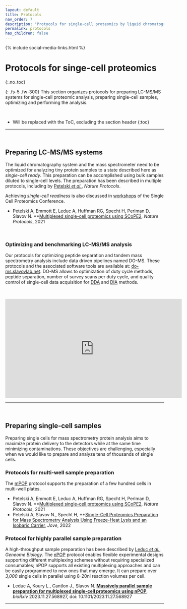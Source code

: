 ```yaml
---
layout: default
title: Protocols
nav_order: 7
description: "Protocols for single-cell proteomics by liquid chromatography tandem mass spectrometry LC-MS/MS. Protocols are applicable to label-free and multiplexed methods, including SCoPE2, plexDIA, pSCoPE, SCoPE-DIA and other methods."
permalink: protocols
has_children: false
---
```


{% include social-media-links.html %}

# Protocols for singe-cell proteomics
{:.no_toc}

{: .fs-5 .fw-300}
This section organizes protocols for preparing LC-MS/MS systems for single-cell proteomic analysis, preparing single-cell samples, optimizing and performing the analysis.

&nbsp;


* Will be replaced with the ToC, excluding the section header
{:toc}

------------

&nbsp;



## Preparing LC-MS/MS systems
The liquid chromatography system and the mass spectrometer need to be optimized for analyzing tiny protein samples to a state described here as *single-cell ready*. This preparation can be accomplished using bulk samples diluted to single-cell levels. The preparation has been described in multiple protocols, including by [Petelski *et al.*](https://www.nature.com/articles/s41596-021-00616-z), *Nature Protocols*.

Achieving *single-cell readiness* is also discussed in [workshops](https://www.youtube.com/playlist?list=PLHLRxq8iKFsLJey2MshSlUhg1lGAj0dLW) of the Single Cell Proteomics Conference.

 * Petelski A, Emmott E, Leduc A, Huffman RG, Specht H, Perlman D, Slavov N. **[Multiplexed single-cell proteomics using SCoPE2](https://www.nature.com/articles/s41596-021-00616-z), *Nature Protocols*, 2021 

&nbsp;

### Optimizing and benchmarking LC-MS/MS analysis
Our protocols for optimizing peptide separation and tandem mass spectrometry analysis include data driven pipelines named DO-MS. These protocols and the associated software tools are available at: [do-ms.slavovlab.net](https://do-ms.slavovlab.net/). DO-MS allows to optimization of duty cycle methods, peptide separation, number of survey scans per duty cycle, and quality control of single-cell data acquisition for [DDA](https://pubs.acs.org/doi/10.1021/acs.jproteome.9b00039) and [DIA](https://pubs.acs.org/doi/10.1021/acs.jproteome.3c00177) methods.

&nbsp;

<iframe width="560" height="315" src="https://www.youtube.com/embed/5nV9zbF9DT0?si=jB6a9k90dz8uObDi" title="YouTube video player" frameborder="0" allow="accelerometer; autoplay; clipboard-write; encrypted-media; gyroscope; picture-in-picture; web-share" allowfullscreen></iframe>


------------

&nbsp;

## Preparing single-cell samples
Preparing single cells for mass spectrometry protein analysis aims to maximize protein delivery to the detectors while at the same time minimizing contaminations. These objectives are challenging, especially when we would like to prepare and analyze tens of thousands of single cells.

### Protocols for multi-well sample preparation

The [mPOP](mPOP) protocol supports the preparation of a few hundred cells in multi-well plates.

 * Petelski A, Emmott E, Leduc A, Huffman RG, Specht H, Perlman D, Slavov N. **[Multiplexed single-cell proteomics using SCoPE2](https://www.nature.com/articles/s41596-021-00616-z), *Nature Protocols*, 2021
 * Petelski A, Slavov N., Specht H, **[Single-Cell Proteomics Preparation for Mass Spectrometry Analysis Using Freeze-Heat Lysis and an Isobaric Carrier](https://pubmed.ncbi.nlm.nih.gov/36571403/), *Jove*, 2022


### Protocol for highly parallel sample preparation

A high-throughput sample preparation has been described by [Leduc *et al.*](https://doi.org/10.1186/s13059-022-02817-5), *Geneome Biology*. The [nPOP](nPOP) protocol enables flexible experimental designs supporting different multiplexing schemes without requiring specialized consumables; nPOP supports all existing multiplexing approaches and can be easily programmed to new ones that may emerge. It can prepare over *3,000* single cells in parallel using 8-20nl reaction volumes per cell.

 * Leduc A, Koury L., Cantlon J., Slavov N. **[Massively parallel sample preparation for multiplexed single-cell proteomics using nPOP](https://doi.org/10.1101/2023.11.27.568927)**, *bioRxiv* 2023.11.27.568927,  doi: 10.1101/2023.11.27.568927


------------

&nbsp;



&nbsp;




&nbsp;

&nbsp;

&nbsp;
